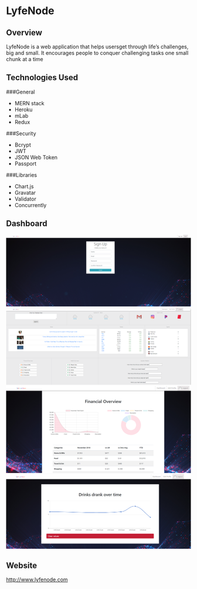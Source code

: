 # LyfeNode

## Overview

LyfeNode is a web application that helps usersget through life’s challenges, big and small. It encourages people to conquer challenging tasks one small chunk at a time

## Technologies Used

###General

- MERN stack
- Heroku
- mLab
- Redux

###Security

- Bcrypt
- JWT
- JSON Web Token
- Passport

###Libraries

- Chart.js
- Gravatar
- Validator
- Concurrently

## Dashboard

![Lyfenode](images/landing.png)
![Dashboard](images/dashboard.png)
![Finance](images/finance.png)
![Health](images/health.png)

## Website

http://www.lyfenode.com
